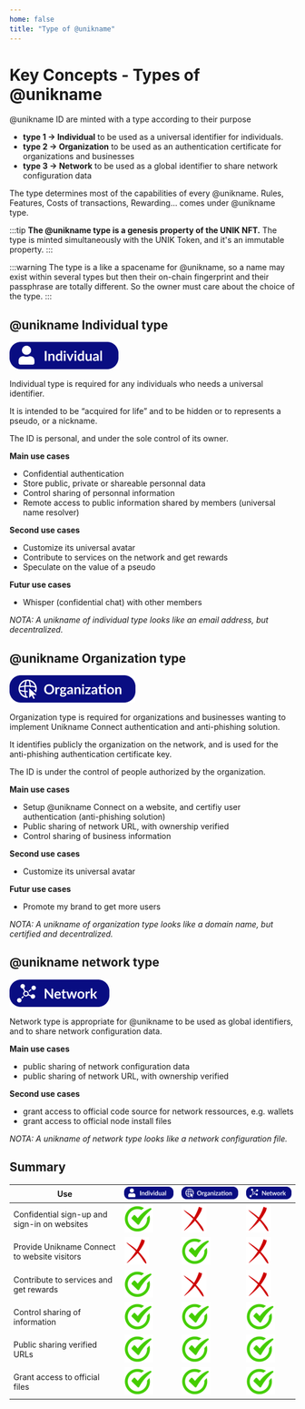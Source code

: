 ```yaml
---
home: false
title: "Type of @unikname"
---
```


# Key Concepts - Types of @unikname

@unikname ID are minted with a type according to their purpose
- **type 1 &rightarrow; Individual** to be used as a universal identifier for individuals.
- **type 2 &rightarrow; Organization** to be used as an authentication certificate for organizations and businesses
- **type 3 &rightarrow; Network** to be used as a global  identifier to share network configuration data

The type determines most of the capabilities of every @unikname. Rules, Features, Costs of transactions, Rewarding... comes under @unikname type.

:::tip
**The @unikname type is a genesis property of the UNIK NFT.** The type is minted simultaneously with the UNIK Token, and it's an immutable property.
:::

:::warning
The type is a like a spacename for @unikname, so a name may exist within several types but then their on-chain fingerprint and their passphrase are totally different. So the owner must care about the choice of the type.
:::

## @unikname Individual type

![individual](./images/unik-individual-icon-dark.png)

Individual type is required for any individuals who needs a universal identifier.

It is intended to be “acquired for life” and to be hidden or to represents a pseudo, or a nickname.

The ID is personal, and under the sole control of its owner.

**Main use cases**
- Confidential authentication
- Store public, private or shareable personnal data
- Control sharing of personnal information
- Remote access to public information shared by members (universal name resolver)

**Second use cases**
- Customize its universal avatar
- Contribute to services on the network and get rewards
- Speculate on the value of a pseudo

**Futur use cases**

- Whisper (confidential chat) with other members


_NOTA: A unikname of individual type looks like an email address, but decentralized._

## @unikname Organization type

![organization](./images/unik-organization-icon-dark.png)

Organization type is required for organizations and businesses wanting to implement Unikname Connect authentication and anti-phishing solution.

It identifies publicly the organization on the network, and is used for the anti-phishing authentication certificate key.

The ID is under the control of people authorized by the organization.

**Main use cases**
- Setup @unikname Connect on a website, and certifiy user authentication (anti-phishing solution)
- Public sharing of network URL, with ownership verified
- Control sharing of business information

**Second use cases**
- Customize its universal avatar

**Futur use cases**
- Promote my brand to get more users

_NOTA: A unikname of organization type looks like a domain name, but certified and decentralized._

## @unikname network type

![network](./images/unik-network-icon-dark.png)

Network type is appropriate for @unikname to be used as global identifiers, and to share network configuration data.

**Main use cases**
- public sharing of network configuration data
- public sharing of network URL, with ownership verified

**Second use cases**
- grant access to official code source for network ressources, e.g. wallets
- grant access to official node install files

_NOTA: A unikname of network type looks like a network configuration file._

## Summary

| Use | ![individual](./images/unik-individual-icon-dark.png) |![organization](./images/unik-organization-icon-dark.png) | ![network](./images/unik-network-icon-dark.png) |
|-|-|-|-|
|Confidential sign-up and sign-in on websites|![ok](./images/greencheck.png) |![ko](./images/redcross.png)|![ko](./images/redcross.png)|
|Provide Unikname Connect to website visitors|![ko](./images/redcross.png) |![ok](./images/greencheck.png)|![ko](./images/redcross.png)|
| Contribute to services and get rewards |![ok](./images/greencheck.png) |![ko](./images/redcross.png)|![ko](./images/redcross.png)|
|Control sharing of information |![ok](./images/greencheck.png) |![ok](./images/greencheck.png)|![ok](./images/greencheck.png)|
|Public sharing verified URLs|![ok](./images/greencheck.png) |![ok](./images/greencheck.png)|![ok](./images/greencheck.png)|
|Grant access to official files|![ok](./images/greencheck.png)|![ok](./images/greencheck.png)|![ok](./images/greencheck.png)|
